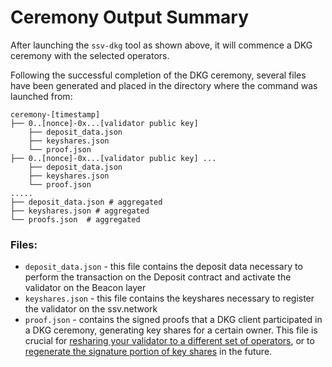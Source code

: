 # Ceremony Output Summary

After launching the `ssv-dkg` tool as shown above, it will commence a DKG ceremony with the selected operators.

Following the successful completion of the DKG ceremony, several files have been generated and placed in the directory where the command was launched from:

```
ceremony-[timestamp]
├── 0..[nonce]-0x...[validator public key]
    ├── deposit_data.json
    ├── keyshares.json
    └── proof.json
├── 0..[nonce]-0x...[validator public key] ...
    ├── deposit_data.json
    ├── keyshares.json
    └── proof.json
.....
├── deposit_data.json # aggregated
├── keyshares.json # aggregated
└── proofs.json  # aggregated
```

### Files:

* `deposit_data.json` - this file contains the deposit data necessary to perform the transaction on the Deposit contract and activate the validator on the Beacon layer
* `keyshares.json` - this file contains the keyshares necessary to register the validator on the ssv.network
* `proof.json` - contains the signed proofs that a DKG client participated in a DKG ceremony, generating key shares for a certain owner. This file is crucial for [resharing your validator to a different set of operators](change-operator-set-and-reshare-validator-key-shares.md), or to [regenerate the signature portion of key shares](update-owner-nonce-in-key-shares.md) in the future.
